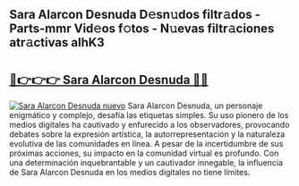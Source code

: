 ## Sara Alarcon Desnuda D𝚎sn𝚞dos filtr𝚊dos - Parts-mmr Vid𝚎os f𝚘tos - N𝚞evas filtr𝚊ciones atr𝚊ctivas alhK3

# <h2><a href="http://mb68clv.tromn.icu/?c=Sara+Alarcon+Desnuda">🔗👉👉👉 Sara Alarcon Desnuda 🔗🔗</a></h2>

[![Sara Alarcon Desnuda nuevo](https://i.imgur.com/pEAQMta.gif)](http://mb68clv.tromn.icu/?c=Sara+Alarcon+Desnuda)
Sara Alarcon Desnuda, un personaje enigmático y complejo, desafía las etiquetas simples. Su uso pionero de los medios digitales ha cautivado y enfurecido a los observadores, provocando debates sobre la expresión artística, la autorrepresentación y la naturaleza evolutiva de las comunidades en línea. A pesar de la incertidumbre de sus próximas acciones, su impacto en la comunidad virtual es profundo. Con una determinación inquebrantable y un cautivador innegable, la influencia de Sara Alarcon Desnuda en los medios digitales no tiene límites.
